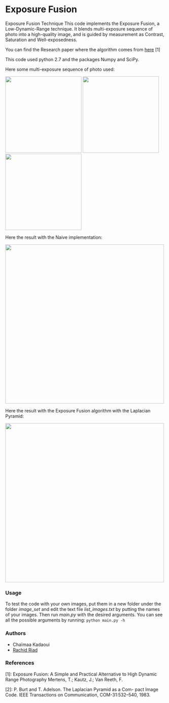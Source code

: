 # Exposure Fusion
Exposure Fusion Technique
This code implements the Exposure Fusion, a Low-Dynamic-Range technique. It blends multi-exposure sequence of photo into a high-quality image, and is guided by measurement as Contrast, Saturation and Well-exposedness.

You can find the Research paper where the algorithm comes from [here](https://github.com/Rachine/ExposureFusion/blob/master/exposure_fusion.pdf) [1]

This code used python 2.7 and the packages Numpy and SciPy.

Here some multi-exposure sequence of photo used:

<img src="/image_set/mask/mask_under.jpg" width="240"> <img src="/image_set/mask/mask_over.jpg" width="240"> <img src="/image_set/mask/mask_mean.jpg" width="240">

Here the result with the Naive implementation:

<img src="res/mask_naive.jpg" width="500">

Here the result with the Exposure Fusion algorithm with the Laplacian Pyramid:

<img src="res/lap_mask_6.jpg" width="500">

### Usage

To test the code with your own images, put them in a new folder under the folder _image\_set_ and edit the text file _list\_images.txt_ by putting the names of your images.
Then run _main.py_ with the desired arguments. You can see all the possible arguments by running: `python main.py -h`

### Authors
 - Chaïmaa Kadaoui
 - [Rachid Riad](https://rachine.github.io/)


### References
[1]: Exposure Fusion: A Simple and Practical Alternative to High Dynamic Range Photography
Mertens, T.; Kautz, J.; Van Reeth, F.

[2]: P. Burt and T. Adelson. The Laplacian Pyramid as a Com-
pact Image Code. IEEE Transactions on Communication,
COM-31:532–540, 1983.
